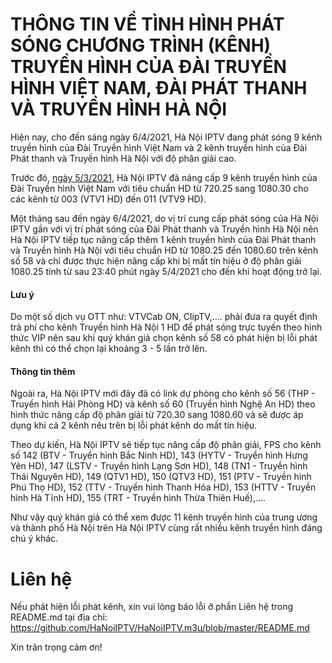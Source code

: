 THÔNG TIN VỀ TÌNH HÌNH PHÁT SÓNG CHƯƠNG TRÌNH (KÊNH) TRUYỀN HÌNH CỦA ĐÀI TRUYỀN HÌNH VIỆT NAM, ĐÀI PHÁT THANH VÀ TRUYỀN HÌNH HÀ NỘI
=======
Hiện nay, cho đến sáng ngày 6/4/2021, Hà Nội IPTV đang phát sóng 9 kênh truyền hình của Đài Truyền hình Việt Nam và 2 kênh truyền hình của Đài Phát thanh và Truyền hình Hà Nội với độ phân giải cao.<br />

Trước đó, [ngày 5/3/2021](https://github.com/HaNoiIPTV/HaNoiIPTV.m3u/commit/8bdca80f40751fd879fde0337fc6038dc930d236), Hà Nội IPTV đã nâng cấp 9 kênh truyền hình của Đài Truyền hình Việt Nam với tiêu chuẩn HD từ 720.25 sang 1080.30 cho các kênh từ 003 (VTV1 HD) đến 011 (VTV9 HD).<br />

Một tháng sau đến ngày 6/4/2021, do vị trí cung cấp phát sóng của Hà Nội IPTV gần với vị trí phát sóng của Đài Phát thanh và Truyền hình Hà Nội nên Hà Nội IPTV tiếp tục nâng cấp thêm 1 kênh truyền hình của Đài Phát thanh và Truyền hình Hà Nội với tiêu chuẩn HD từ 1080.25 đến 1080.60 trên kênh số 58 và chỉ được thực hiện nâng cấp khi bị mất tín hiệu ở độ phân giải 1080.25 tính từ sau 23:40 phút ngày 5/4/2021 cho đến khi hoạt động trở lại.<br />

#### Lưu ý
Do một số dịch vụ OTT như: VTVCab ON, ClipTV,.... phải đưa ra quyết định trả phí cho kênh Truyền hình Hà Nội 1 HD để phát sóng trực tuyến theo hình thức VIP nên sau khi quý khán giả chọn kênh số 58 có phát hiện bị lỗi phát kênh thì có thể chọn lại khoảng 3 - 5 lần trở lên.<br />

#### Thông tin thêm
Ngoài ra, Hà Nội IPTV mới đây đã có link dự phòng cho kênh số 56 (THP - Truyền hình Hải Phòng HD) và kênh số 60 (Truyền hình Nghệ An HD) theo hình thức nâng cấp độ phân giải từ 720.30 sang 1080.60 và sẽ được áp dụng khi cả 2 kênh nêu trên bị lỗi phát kênh do mất tín hiệu.<br />

Theo dự kiến, Hà Nội IPTV sẽ tiếp tục nâng cấp độ phân giải, FPS cho kênh số 142 (BTV - Truyền hình Bắc Ninh HD), 143 (HYTV - Truyền hình Hưng Yên HD), 147 (LSTV - Truyền hình Lạng Sơn HD), 148 (TN1 - Truyền hình Thái Nguyên HD), 149 (QTV1 HD), 150 (QTV3 HD), 151 (PTV - Truyền hình Phú Thọ HD), 152 (TTV - Truyền hình Thanh Hóa HD), 153 (HTTV - Truyền hình Hà Tĩnh HD), 155 (TRT - Truyền hình Thừa Thiên Huế),....<br />

Như vậy quý khán giả có thể xem được 11 kênh truyền hình của trung ương và thành phố Hà Nội trên Hà Nội IPTV cùng rất nhiều kênh truyền hình đáng chú ý khác.<br />

# Liên hệ
Nếu phát hiện lỗi phát kênh, xin vui lòng báo lỗi ở phần Liên hệ trong README.md tại địa chỉ: https://github.com/HaNoiIPTV/HaNoiIPTV.m3u/blob/master/README.md<br />

Xin trân trọng cảm ơn!<br />
